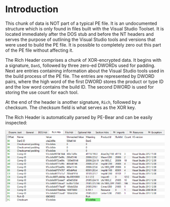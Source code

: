 # Introduction

This chunk of data is NOT part of a typical PE file. It is an undocumented structure which is only found in files built with the Visual Studio Toolset. It is located immediately after the DOS stub and before the NT headers and serves the purpose of outlining the Visual Studio tools and versions that were used to build the PE file. It is possible to completely zero out this part of the PE file without affecting it.

The Rich Header comprises a chunk of XOR-encrypted data. It begins with a signature, `DanS`, followed by three zero-ed DWORDs used for padding. Next are entries containing information about the Visual Studio tools used in the build process of the PE file. The entries are represented by DWORD pairs, where the high word of the first DWORD stores the product or type ID and the low word contains the build ID. The second DWORD is used for storing the use count for each tool. 

At the end of the header is another signature, `Rich`, followed by a checksum. The checksum field is what serves as the XOR key.

The Rich Header is automatically parsed by PE-Bear and can be easily inspected:

![](res/Images/PE_Rich_Header.png)

